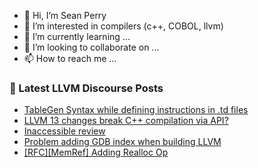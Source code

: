 - 👋 Hi, I’m Sean Perry
- 👀 I’m interested in compilers (c++, COBOL, llvm)
- 🌱 I’m currently learning ...
- 💞️ I’m looking to collaborate on ...
- 📫 How to reach me ...

<!---
s66perry/s66perry is a ✨ special ✨ repository because its `README.md` (this file) appears on your GitHub profile.
You can click the Preview link to take a look at your changes.
--->
### 📕 Latest LLVM Discourse Posts

<!-- DISCOURSE-LLVM:START -->
- [TableGen Syntax while defining instructions in .td files](https://discourse.llvm.org/t/tablegen-syntax-while-defining-instructions-in-td-files/65439#post_3)
- [LLVM 13 changes break C++ compilation via API?](https://discourse.llvm.org/t/llvm-13-changes-break-c-compilation-via-api/65447#post_1)
- [Inaccessible review](https://discourse.llvm.org/t/inaccessible-review/65446#post_1)
- [Problem adding GDB index when building LLVM](https://discourse.llvm.org/t/problem-adding-gdb-index-when-building-llvm/65444#post_2)
- [[RFC][MemRef] Adding Realloc Op](https://discourse.llvm.org/t/rfc-memref-adding-realloc-op/65132#post_14)
<!-- DISCOURSE-LLVM:END -->
